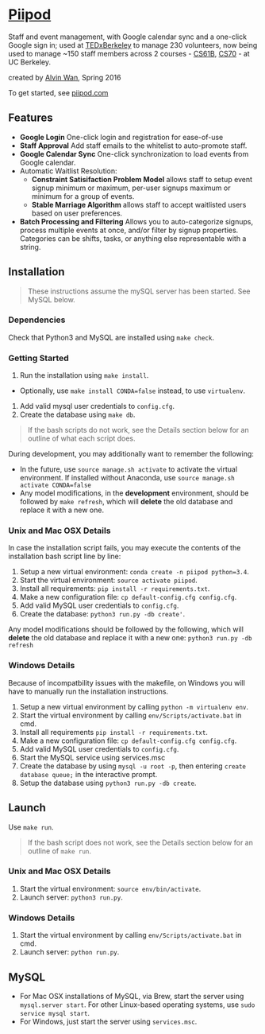 # [Piipod](http://piipod.com)
Staff and event management, with Google calendar sync and a one-click Google sign in; used at [TEDxBerkeley](http://tedxberkeley.piipod.com) to manage 230 volunteers, now being used to manage ~150 staff members across 2 courses - [CS61B](http://cs61b.piipod.com), [CS70](http://staff.eecs70.org) - at UC Berkeley.

created by [Alvin Wan](http://alvinwan.com), Spring 2016

To get started, see [piipod.com](http://piipod.com)

## Features

- **Google Login** One-click login and registration for ease-of-use
- **Staff Approval** Add staff emails to the whitelist to auto-promote staff.
- **Google Calendar Sync** One-click synchronization to load events from Google calendar.
- Automatic Waitlist Resolution:
  - **Constraint Satisifaction Problem Model** allows staff to setup event signup minimum or maximum, per-user signups maximum or minimum for a group of events.
  - **Stable Marriage Algorithm** allows staff to accept waitlisted users based on user preferences.
- **Batch Processing and Filtering** Allows you to auto-categorize signups, process multiple events at once, and/or filter by signup properties. Categories can be shifts, tasks, or anything else representable with a string.

## Installation

> These instructions assume the mySQL server has been started. See MySQL below.

### Dependencies

Check that Python3 and MySQL are installed using `make check`.

### Getting Started

1. Run the installation using `make install`.
  - Optionally, use `make install CONDA=false` instead, to use `virtualenv`.
1. Add valid mysql user credentials to `config.cfg`.
1. Create the database using `make db`.

> If the bash scripts do not work, see the Details section below for an outline
of what each script does.

During development, you may additionally want to remember the following:

- In the future, use `source manage.sh activate` to activate the virtual environment. If installed without Anaconda, use `source manage.sh activate CONDA=false`
- Any model modifications, in the **development** environment, should be
followed by `make refresh`, which will **delete** the old database and replace
it with a new one.

### Unix and Mac OSX Details

In case the installation script fails, you may execute the contents of the
installation bash script line by line:

1. Setup a new virtual environment: `conda create -n piipod python=3.4`.
1. Start the virtual environment: `source activate piipod`.
1. Install all requirements: `pip install -r requirements.txt`.
1. Make a new configuration file: `cp default-config.cfg config.cfg`.
1. Add valid MySQL user credentials to `config.cfg`.
1. Create the database: `python3 run.py -db create'`.

Any model modifications should be followed by the following, which will
**delete** the old database and replace it with a new one: `python3 run.py -db refresh`

### Windows Details

Because of incompatbility issues with the makefile, on Windows you will have to manually run the installation instructions.

1. Setup a new virtual environment by calling `python -m virtualenv env`.
1. Start the virtual environment by calling `env/Scripts/activate.bat` in cmd.
1. Install all requirements `pip install -r requirements.txt`.
1. Make a new configuration file: `cp default-config.cfg config.cfg`.
1. Add valid MySQL user credentials to `config.cfg`.
1. Start the MySQL service using services.msc
1. Create the database by using `mysql -u root -p`, then entering `create database queue;` in the interactive prompt.
1. Setup the database using `python3 run.py -db create`.

## Launch

Use `make run`.

> If the bash script does not work, see the Details section below for an outline
of `make run`.

### Unix and Mac OSX Details

1. Start the virtual environment: `source env/bin/activate`.
1. Launch server: `python3 run.py`.

### Windows Details

1. Start the virtual environment by calling `env/Scripts/activate.bat` in cmd.
1. Launch server: `python run.py`.

## MySQL

- For Mac OSX installations of MySQL, via Brew, start the server using
`mysql.server start`. For other Linux-based operating systems, use
`sudo service mysql start`.
- For Windows, just start the server using `services.msc`.
